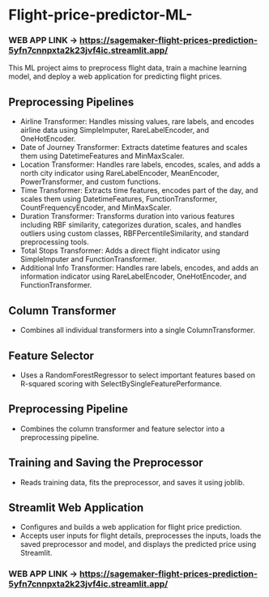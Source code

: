# Flight-price-predictor-ML-

### WEB APP LINK -> https://sagemaker-flight-prices-prediction-5yfn7cnnpxta2k23jvf4ic.streamlit.app/

This ML project aims to preprocess flight data, train a machine learning model, and deploy a web application for predicting flight prices.

## Preprocessing Pipelines
- Airline Transformer: Handles missing values, rare labels, and encodes airline data using SimpleImputer, RareLabelEncoder, and OneHotEncoder.
- Date of Journey Transformer: Extracts datetime features and scales them using DatetimeFeatures and MinMaxScaler.
- Location Transformer: Handles rare labels, encodes, scales, and adds a north city indicator using RareLabelEncoder, MeanEncoder, PowerTransformer, and custom functions.
- Time Transformer: Extracts time features, encodes part of the day, and scales them using DatetimeFeatures, FunctionTransformer, CountFrequencyEncoder, and MinMaxScaler.
- Duration Transformer: Transforms duration into various features including RBF similarity, categorizes duration, scales, and handles outliers using custom classes, RBFPercentileSimilarity, and standard preprocessing tools.
- Total Stops Transformer: Adds a direct flight indicator using SimpleImputer and FunctionTransformer.
- Additional Info Transformer: Handles rare labels, encodes, and adds an information indicator using RareLabelEncoder, OneHotEncoder, and FunctionTransformer.
## Column Transformer
- Combines all individual transformers into a single ColumnTransformer.
## Feature Selector
- Uses a RandomForestRegressor to select important features based on R-squared scoring with SelectBySingleFeaturePerformance.
## Preprocessing Pipeline
- Combines the column transformer and feature selector into a preprocessing pipeline.
## Training and Saving the Preprocessor
- Reads training data, fits the preprocessor, and saves it using joblib.
## Streamlit Web Application
- Configures and builds a web application for flight price prediction.
- Accepts user inputs for flight details, preprocesses the inputs, loads the saved preprocessor and model, and displays the predicted price using Streamlit.

### WEB APP LINK -> https://sagemaker-flight-prices-prediction-5yfn7cnnpxta2k23jvf4ic.streamlit.app/





